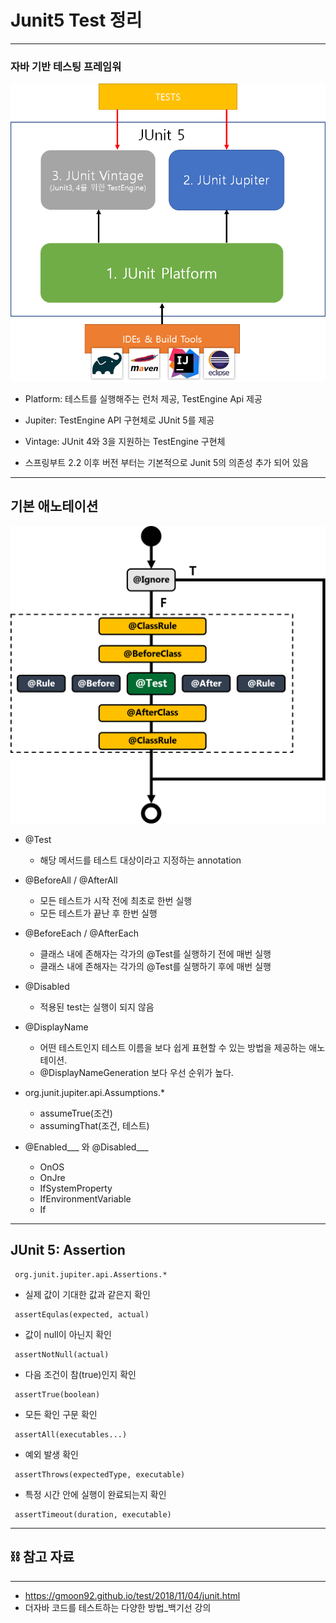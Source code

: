 # Junit5 Test 정리

---

### 자바 기반 테스팅 프레임워

![Junit](./img/다운로드.png)

- Platform: 테스트를 실행해주는 런처 제공, TestEngine Api 제공
- Jupiter: TestEngine API 구현체로 JUnit 5를 제공
- Vintage: JUnit 4와 3을 지원하는 TestEngine 구현체

- 스프링부트 2.2 이후 버전 부터는 기본적으로 Junit 5의 의존성 추가 되어 있음

---

## 기본 애노테이션

![라이프사이클](./img/junit-annotations.png)
- @Test 
  - 해당 메서드를 테스트 대상이라고 지정하는 annotation
- @BeforeAll / @AfterAll
  - 모든 테스트가 시작 전에 최초로 한번 실행
  - 모든 테스트가 끝난 후 한번 실행
- @BeforeEach / @AfterEach
  - 클래스 내에 존해자는 각가의 @Test를 실행하기 전에 매번 실행
  - 클래스 내에 존해자는 각가의 @Test를 실행하기 후에 매번 실행
- @Disabled
  - 적용된 test는 실행이 되지 않음
- @DisplayName
  - 어떤 테스트인지 테스트 이름을 보다 쉽게 표현할 수 있는 방법을 제공하는 애노테이션.
  -  @DisplayNameGeneration 보다 우선 순위가 높다.

- org.junit.jupiter.api.Assumptions.*
  -  assumeTrue(조건)
  -  assumingThat(조건, 테스트)
- @Enabled___ 와 @Disabled___ 
  - OnOS
  - OnJre
  - IfSystemProperty
  - IfEnvironmentVariable 
  - If

---
## JUnit 5: Assertion


```JUint5
 org.junit.jupiter.api.Assertions.*
```

- 실제 값이 기대한 값과 같은지 확인
```JUint5
 assertEqulas(expected, actual)
```

- 값이 null이 아닌지 확인
```JUint5
 assertNotNull(actual)
```

- 다음 조건이 참(true)인지 확인
```JUint5
 assertTrue(boolean)
```

- 모든 확인 구문 확인
```JUint5
 assertAll(executables...)
```

- 예외 발생 확인
```JUint5
 assertThrows(expectedType, executable)
``` 

- 특정 시간 안에 실행이 완료되는지 확인
```JUint5
 assertTimeout(duration, executable)
``` 

---

## ⛓️ 참고 자료

---
- https://gmoon92.github.io/test/2018/11/04/junit.html
- 더자바 코드를 테스트하는 다양한 방법_백기선 강의